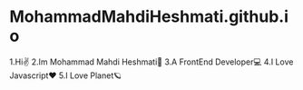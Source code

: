 # MohammadMahdiHeshmati.github.io
1.Hi✌️
2.Im Mohammad Mahdi Heshmati🧑
3.A FrontEnd Developer💻
4.I Love Javascript❤️
5.I Love Planet🪐
